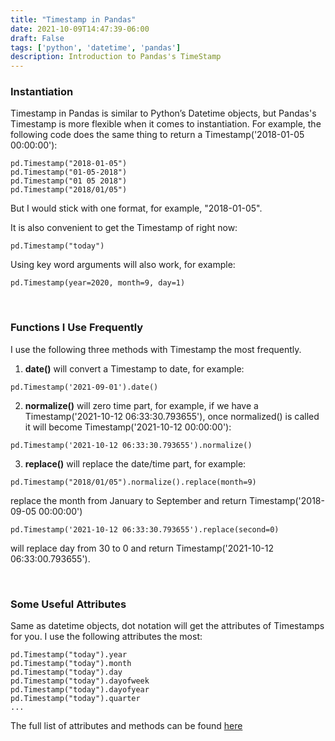 ```yaml
---
title: "Timestamp in Pandas"
date: 2021-10-09T14:47:39-06:00
draft: False
tags: ['python', 'datetime', 'pandas']
description: Introduction to Pandas's TimeStamp
---
```


### **Instantiation**
Timestamp in Pandas is similar to Python’s Datetime objects, but Pandas's Timestamp is more flexible when it comes to instantiation. 
For example, the following code does the same thing to return a Timestamp('2018-01-05 00:00:00'):
```
pd.Timestamp("2018-01-05")
pd.Timestamp("01-05-2018")
pd.Timestamp("01 05 2018")
pd.Timestamp("2018/01/05")
```
But I would stick with one format, for example, "2018-01-05".

It is also convenient to get the Timestamp of right now:
```
pd.Timestamp("today")
```

Using key word arguments will also work, for example:
```
pd.Timestamp(year=2020, month=9, day=1)
```

<p>&nbsp;</p>

### **Functions I Use Frequently**
I use the following three methods with Timestamp the most frequently.
1. **date()** will convert a Timestamp to date, for example:
```
pd.Timestamp('2021-09-01').date()
```
2. **normalize()** will zero time part, for example, if we have a Timestamp('2021-10-12 06:33:30.793655'), once normalized() is called it will become Timestamp('2021-10-12 00:00:00'):
```
pd.Timestamp('2021-10-12 06:33:30.793655').normalize()
```
3. **replace()** will replace the date/time part, for example:
```
pd.Timestamp("2018/01/05").normalize().replace(month=9)
```
replace the month from January to September and return Timestamp('2018-09-05 00:00:00')
```
pd.Timestamp('2021-10-12 06:33:30.793655').replace(second=0)
```
will replace day from 30 to 0 and return Timestamp('2021-10-12 06:33:00.793655').

<p>&nbsp;</p>

### **Some Useful Attributes**
Same as datetime objects, dot notation will get the attributes of Timestamps for you.
I use the following attributes the most:
```
pd.Timestamp("today").year
pd.Timestamp("today").month
pd.Timestamp("today").day
pd.Timestamp("today").dayofweek
pd.Timestamp("today").dayofyear
pd.Timestamp("today").quarter
...
```
The full list of attributes and methods can be found [here](https://pandas.pydata.org/docs/reference/api/pandas.Timestamp.html)
